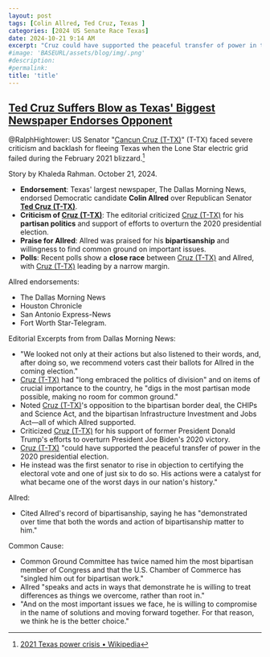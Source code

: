 ```yaml
---
layout: post
tags: [Colin Allred, Ted Cruz, Texas ]
categories: [2024 US Senate Race Texas]
date: 2024-10-21 9:14 AM
excerpt: "Cruz could have supported the peaceful transfer of power in the 2020 presidential election. He instead was the first senator to rise in objection to certifying the electoral vote and one of just six to do so. His actions were a catalyst for what became one of the worst days in our nation's history."
#image: 'BASEURL/assets/blog/img/.png'
#description:
#permalink:
title: 'title'
---
```



## [Ted Cruz Suffers Blow as Texas' Biggest Newspaper Endorses Opponent](https://www.newsweek.com/ted-cruz-blow-newspaper-endorses-opponent-1972051)

@RalphHightower: US Senator "[Cancun Cruz (T-TX)](https://www.cruz.senate.gov/)" (T-TX) faced severe criticism and backlash for fleeing Texas when the Lone Star electric grid failed during the February 2021 blizzard.[^11]

[^11]: [2021 Texas power crisis • Wikipedia](https://en.wikipedia.org/wiki/2021_Texas_power_crisis?wprov=sfla1)

Story by Khaleda Rahman. October 21, 2024.

- **Endorsement**: Texas' largest newspaper, The Dallas Morning News, endorsed Democratic candidate **Colin Allred** over Republican Senator **[Ted Cruz (T-TX)](https://www.cruz.senate.gov/)**.
- **Criticism of [Cruz (T-TX)](https://www.cruz.senate.gov/)**: The editorial criticized [Cruz (T-TX)](https://www.cruz.senate.gov/) for his **partisan politics** and support of efforts to overturn the 2020 presidential election.
- **Praise for Allred**: Allred was praised for his **bipartisanship** and willingness to find common ground on important issues.
- **Polls**: Recent polls show a **close race** between [Cruz (T-TX)](https://www.cruz.senate.gov/) and Allred, with [Cruz (T-TX)](https://www.cruz.senate.gov/) leading by a narrow margin.

Allred endorsements:

- The Dallas Morning News
- Houston Chronicle
- San Antonio Express-News
- Fort Worth Star-Telegram.

Editorial Excerpts from from Dallas Morning News:

- "We looked not only at their actions but also listened to their words, and, after doing so, we recommend voters cast their ballots for Allred in the coming election."
- [Cruz (T-TX)](https://www.cruz.senate.gov/) had "long embraced the politics of division" and on items of crucial importance to the country, he "digs in the most partisan mode possible, making no room for common ground." 
- Noted [Cruz (T-TX)](https://www.cruz.senate.gov/)'s opposition to the bipartisan border deal, the CHIPs and Science Act, and the bipartisan Infrastructure Investment and Jobs Act—all of which Allred supported.
- Criticized [Cruz (T-TX)](https://www.cruz.senate.gov/) for his support of former President Donald Trump's efforts to overturn President Joe Biden's 2020 victory.
- [Cruz (T-TX)](https://www.cruz.senate.gov/) "could have supported the peaceful transfer of power in the 2020 presidential election.
- He instead was the first senator to rise in objection to certifying the electoral vote and one of just six to do so. His actions were a catalyst for what became one of the worst days in our nation's history."

Allred:

- Cited Allred's record of bipartisanship, saying he has "demonstrated over time that both the words and action of bipartisanship matter to him."

Common Cause:

- Common Ground Committee has twice named him the most bipartisan member of Congress and that the U.S. Chamber of Commerce has "singled him out for bipartisan work."
- Allred "speaks and acts in ways that demonstrate he is willing to treat differences as things we overcome, rather than root in."
- "And on the most important issues we face, he is willing to compromise in the name of solutions and moving forward together. For that reason, we think he is the better choice."
